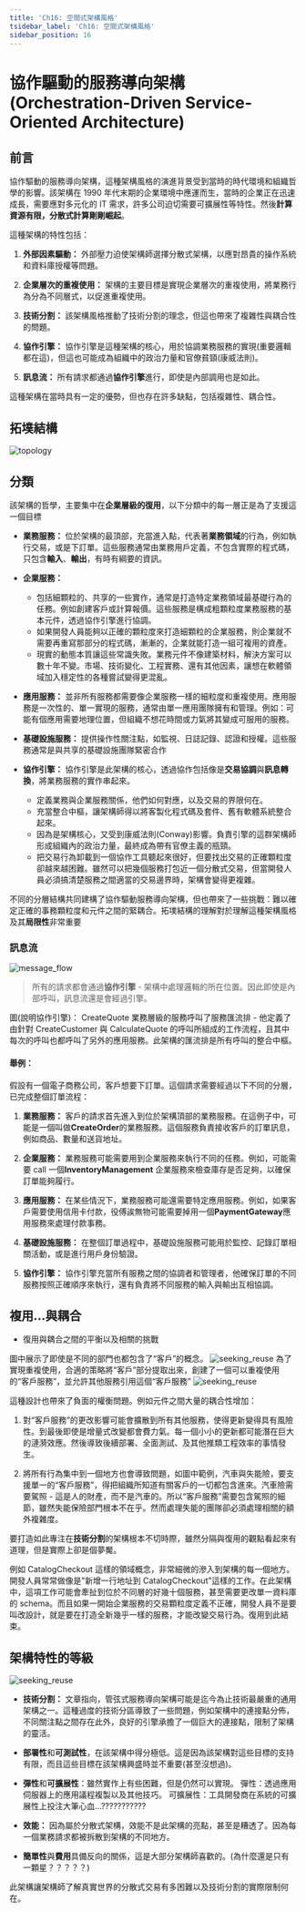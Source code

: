 ```yaml
---
title: 'Ch16: 空間式架構風格'
tsidebar_label: 'Ch16: 空間式架構風格'
sidebar_position: 16
---
```


# 協作驅動的服務導向架構(Orchestration-Driven Service-Oriented Architecture)

## 前言

協作驅動的服務導向架構，這種架構風格的演進背景受到當時的時代環境和組織哲學的影響。該架構在 1990 年代末期的企業環境中應運而生，當時的企業正在迅速成長，需要應對多元化的 IT 需求，許多公司迫切需要可擴展性等特性。然後**計算資源有限，分散式計算剛剛崛起**。

這種架構的特性包括：

1. **外部因素驅動：** 外部壓力迫使架構師選擇分散式架構，以應對昂貴的操作系統和資料庫授權等問題。

2. **企業層次的重複使用：** 架構的主要目標是實現企業層次的重複使用，將業務行為分為不同層式，以促進重複使用。

3. **技術分割：** 該架構風格推動了技術分割的理念，但這也帶來了複雜性與耦合性的問題。

4. **協作引擎：** 協作引擎是這種架構的核心，用於協調業務服務的實現(重要邏輯都在這)，但這也可能成為組織中的政治力量和官僚貧頸(康威法則)。

5. **訊息流：** 所有請求都通過**協作引擎**進行，即使是內部調用也是如此。

這種架構在當時具有一定的優勢，但也存在許多缺點，包括複雜性、耦合性。

## 拓墣結構

![topology](./ch16/01.png)

## 分類

該架構的哲學，主要集中在**企業層級的復用**，以下分類中的每一層正是為了支援這一個目標

-   **業務服務：** 位於架構的最頂部，充當進入點，代表著**業務領域**的行為，例如執行交易，或是下訂單。這些服務通常由業務用戶定義，不包含實際的程式碼，只包含**輸入**、**輸出**，有時有綱要的資訊。

-   **企業服務：**

    -   包括細顆粒的、共享的一些實作，通常是打造特定業務領域最基礎行為的任務。例如創建客戶或計算報價。這些服務是構成粗顆粒度業務服務的基本元件，透過協作引擎進行協調。
    -   如果開發人員能夠以正確的顆粒度來打造細顆粒的企業服務，則企業就不需要再重寫那部分的程式碼，漸漸的，企業就能打造一組可複用的資產。
    -   現實的動態本質讓這些常識失敗。業務元件不像建築材料，解決方案可以數十年不變。市場、技術變化、工程實務、還有其他因素，讓想在軟體領域加入穩定性的各種嘗試變得更混亂。

-   **應用服務：** 並非所有服務都需要像企業服務一樣的細粒度和重複使用。應用服務是一次性的、單一實現的服務，通常由單一應用團隊擁有和管理。例如：可能有個應用需要地理位置，但組織不想花時間或力氣將其變成可服用的服務。

-   **基礎設施服務：** 提供操作性關注點，如監視、日誌記錄、認證和授權。這些服務通常是與共享的基礎設施團隊緊密合作

-   **協作引擎：** 協作引擎是此架構的核心，透過協作包括像是**交易協調**與**訊息轉換**，將業務服務的實作串起來。
    -   定義業務與企業服務關係，他們如何對應，以及交易的界限何在。
    -   充當整合中樞，讓架構師得以將客製化程式碼及套件、舊有軟體系統整合起來。
    -   因為是架構核心，又受到康威法則(Conway)影響。負責引擎的這群架構師形成組織內的政治力量，最終成為帶有官僚主義的瓶頸。
    -   把交易行為卸載到一個協作工具聽起來很好，但要找出交易的正確顆粒度卻越來越困難。雖然可以把幾個服務打包近一個分散式交易，但當開發人員必須搞清楚服務之間適當的交易邊界時，架構會變得更複雜。

不同的分層結構共同建構了協作驅動服務導向架構，但也帶來了一些挑戰：難以確定正確的事務顆粒度和元件之間的緊耦合。拓墣結構的理解對於理解這種架構風格及其**局限性**非常重要

### 訊息流

![message_flow](./ch16/02.png)

> 所有的請求都會通過**協作引擎** - 架構中處理邏輯的所在位置。因此即使是內部呼叫，訊息流還是會經過引擎。

圖(說明協作引擎)：
CreateQuote 業務層級的服務呼叫了服務匯流排 - 他定義了由針對 CreateCustomer 與 CalculateQuote 的呼叫所組成的工作流程，且其中每次的呼叫也都呼叫了另外的應用服務。此架構的匯流排是所有呼叫的整合中樞。

#### 舉例：

假設有一個電子商務公司，客戶想要下訂單。這個請求需要經過以下不同的分層，已完成整個訂單流程：

1. **業務服務：** 客戶的請求首先進入到位於架構頂部的業務服務。在這例子中，可能是一個叫做**CreateOrder**的業務服務。這個服務負責接收客戶的訂單訊息，例如商品、數量和送貨地址。

2. **企業服務：** 業務服務可能需要用到企業服務來執行不同的任務。例如，可能需要 call 一個**InventoryManagement** 企業服務來檢查庫存是否足夠，以確保訂單能夠履行。

3. **應用服務：** 在某些情況下，業務服務可能還需要特定應用服務。例如，如果客戶需要使用信用卡付款，役傅誒無物可能需要掉用一個**PaymentGateway**應用服務來處理付款事務。

4. **基礎設施服務：** 在整個訂單過程中，基礎設施服務可能用於監控、記錄訂單相關活動，或是進行用戶身份驗證。

5. **協作引擎：** 協作引擎充當所有服務之間的協調者和管理者，他確保訂單的不同服務按照正確順序來執行，還有負責將不同服務的輸入與輸出互相協調。

## 複用...與耦合

-   復用與耦合之間的平衡以及相關的挑戰

圖中展示了即使是不同的部門也都包含了“客戶”的概念。
![seeking_reuse](./ch16/03.png)
為了實現重複使用，合適的策略將“客戶”部分提取出來，創建了一個可以重複使用的“客戶服務”，並允許其他服務引用這個“客戶服務”
![seeking_reuse](./ch16/04.png)

這種設計也帶來了負面的權衡問題。例如元件之間大量的耦合性增加：

1. 對“客戶服務”的更改影響可能會擴散到所有其他服務，使得更新變得具有風險性。到最後即使是增量式改變都會費力氣。每一個小小的更新都可能潛在巨大的漣漪效應。然後導致後續部署、全面測試、及其他推類工程效率的事情發生。

2. 將所有行為集中到一個地方也會導致問題，如圖中範例，汽車與失能險，要支援單一的“客戶服務”，得把組織所知道有關客戶的一切都包含進來。汽車險需要駕照 - 這是人的財產，而不是汽車的。所以“客戶服務”需要包含駕照的細節，雖然失能保險部門根本不在乎。然而處理失能的團隊卻必須處理相關的額外複雜度。

要打造如此專注在**技術分割**的架構根本不切時際，雖然分隔與復用的觀點看起來有道理，但是實際上卻是個夢魘。

例如 CatalogCheckout 這樣的領域概念，非常細微的滲入到架構的每一個地方。開發人員常常做像是"新增一行地址到 CatalogCheckout"這樣的工作。在此架構中，這項工作可能會牽扯到位於不同層的好幾十個服務，甚至需要更改單一資料庫的 schema。而且如果一開始企業服務的交易顆粒度定義不正確，開發人員不是要叫改設計，就是要在打造全新幾乎一樣的服務，才能改變交易行為。復用到此結束。

## 架構特性的等級

![seeking_reuse](./ch16/05.png)

-   **技術分割：** 文章指向，管弦式服務導向架構可能是迄今為止技術最嚴重的通用架構之一。這種過度的技術分區導致了一些問題，例如架構中的連接點分佈，不同關注點之間存在此外，良好的引擎承擔了一個巨大的連接點，限制了架構的靈活。

-   **部署性**和**可測試性**，在該架構中得分極低。這是因為該架構對這些目標的支持有限，而且這些目標在該架構興盛時並不重要(甚至沒想過)。

-   **彈性**和**可擴展性**：雖然實作上有些困難，但是仍然可以實現。
    彈性：透過應用伺服器上的應用議程複製以及其他技巧。
    可擴展性：工具開發商在系統的可擴展性上投注大筆心血...???????????

-   **效能：** 因為屬於分散式架構，效能不是此架構的亮點，甚至是糟透了。因為每一個業務請求都被拆散到架構的不同地方。

-   **簡單性**與**費用**具備反向的關係，這是大部分架構師喜歡的。(為什麼還是只有一顆星？？？？？)

此架構讓架構師了解真實世界的分散式交易有多困難以及技術分割的實際限制何在。
